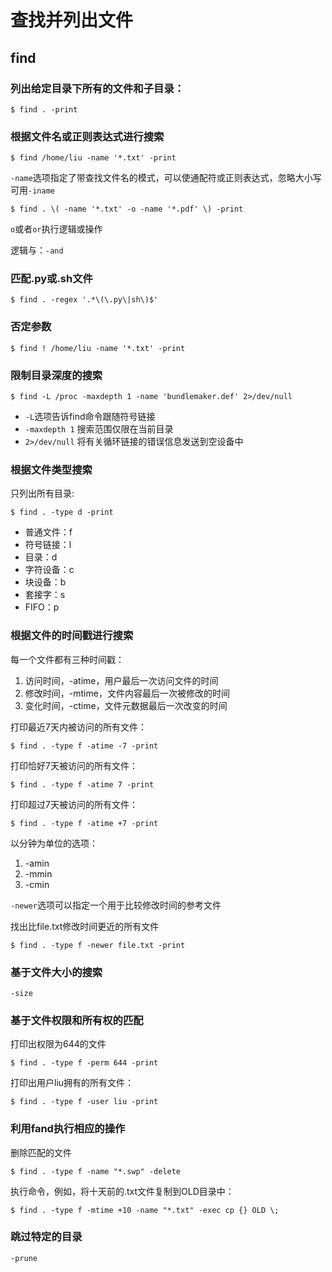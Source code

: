# 查找并列出文件

## find

### 列出给定目录下所有的文件和子目录：
```shell
$ find . -print
```

### 根据文件名或正则表达式进行搜索
```shell
$ find /home/liu -name '*.txt' -print
```
`-name`选项指定了带查找文件名的模式，可以使通配符或正则表达式，忽略大小写可用`-iname`

```shell
$ find . \( -name '*.txt' -o -name '*.pdf' \) -print
```
`o`或者`or`执行逻辑或操作

逻辑与：`-and`

### 匹配.py或.sh文件
```shell
$ find . -regex '.*\(\.py\|sh\)$'
```

### 否定参数
```shell
$ find ! /home/liu -name '*.txt' -print
```


### 限制目录深度的搜索
```shell
$ find -L /proc -maxdepth 1 -name 'bundlemaker.def' 2>/dev/null
```
+ `-L`选项告诉find命令跟随符号链接
+ `-maxdepth 1` 搜索范围仅限在当前目录
+ `2>/dev/null` 将有关循环链接的错误信息发送到空设备中

### 根据文件类型搜索
只列出所有目录:
```shell
$ find . -type d -print
```
+ 普通文件：f
+ 符号链接：l
+ 目录：d
+ 字符设备：c
+ 块设备：b
+ 套接字：s
+ FIFO：p


### 根据文件的时间戳进行搜索
每一个文件都有三种时间戳：
1. 访问时间，-atime，用户最后一次访问文件的时间
2. 修改时间，-mtime，文件内容最后一次被修改的时间
3. 变化时间，-ctime，文件元数据最后一次改变的时间

打印最近7天内被访问的所有文件：
```shell
$ find . -type f -atime -7 -print
```
打印恰好7天被访问的所有文件：
```shell
$ find . -type f -atime 7 -print
```
打印超过7天被访问的所有文件：
```shell
$ find . -type f -atime +7 -print
```

以分钟为单位的选项：
1. -amin
2. -mmin
3. -cmin

`-newer`选项可以指定一个用于比较修改时间的参考文件

找出比file.txt修改时间更近的所有文件
```shell
$ find . -type f -newer file.txt -print
```


### 基于文件大小的搜索
`-size`

### 基于文件权限和所有权的匹配
打印出权限为644的文件
```shell
$ find . -type f -perm 644 -print
```

打印出用户liu拥有的所有文件：
```shell
$ find . -type f -user liu -print
```

### 利用fand执行相应的操作
删除匹配的文件
```shell
$ find . -type f -name "*.swp" -delete
```

执行命令，例如，将十天前的.txt文件复制到OLD目录中：
```shell
$ find . -type f -mtime +10 -name "*.txt" -exec cp {} OLD \;
```


### 跳过特定的目录
`-prune`